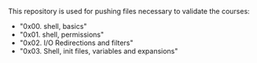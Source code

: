 This repository is used for pushing files necessary to validate the courses:
- "0x00. shell, basics"
- "0x01. shell, permissions"
- "0x02. I/O Redirections and filters"
- "0x03. Shell, init files, variables and expansions"
